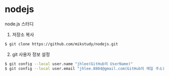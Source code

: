 # nodejs
node.js 스터디

 
1. 저장소 복사
```bash
$ git clone https://github.com/mikstudy/nodejs.git
```

2. git 사용자 정보 설정
``` bash
$ git config --local user.name "jhlee(GitHub의 UserName)"
$ git config --local user.email "jhlee.8804@gmail.com(GitHub의 메일 주소)"
```